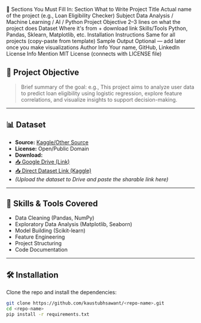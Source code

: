 🧾 Sections You Must Fill In:
Section What to Write
Project Title Actual name of the project (e.g., Loan Eligibility Checker)
Subject Data Analysis / Machine Learning / AI / Python
Project Objective 2–3 lines on what the project does
Dataset Where it's from + download link
Skills/Tools Python, Pandas, Sklearn, Matplotlib, etc.
Installation Instructions Same for all projects (copy-paste from template)
Sample Output Optional — add later once you make visualizations
Author Info Your name, GitHub, LinkedIn
License Info Mention MIT License (connects with LICENSE file)

## 🚀 Project Objective

> Brief summary of the goal:
> e.g., This project aims to analyze user data to predict loan eligibility using logistic regression, explore feature correlations, and visualize insights to support decision-making.

---

## 📊 Dataset

- **Source:** [Kaggle/Other Source](https://www.kaggle.com/)
- **License:** Open/Public Domain
- **Download:**
- [📥 Google Drive (Link)](https://drive.google.com/)
- [📥 Direct Dataset Link (Kaggle)](https://kaggle.com/)
- _(Upload the dataset to Drive and paste the sharable link here)_

---

## 🧠 Skills & Tools Covered

- Data Cleaning (Pandas, NumPy)
- Exploratory Data Analysis (Matplotlib, Seaborn)
- Model Building (Scikit-learn)
- Feature Engineering
- Project Structuring
- Code Documentation

---

## 🛠️ Installation

Clone the repo and install the dependencies:

```bash
git clone https://github.com/kaustubhsawant/<repo-name>.git
cd <repo-name>
pip install -r requirements.txt
```
